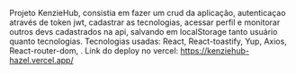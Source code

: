 Projeto KenzieHub, consistia em fazer um crud da aplicação, autenticaçao através de token jwt, cadastrar as tecnologias, acessar perfil e monitorar outros devs cadastrados na api, salvando em localStorage tanto usuário quanto tecnologias.
Tecnologias usadas: React, React-toastify, Yup, Axios, React-router-dom, . Link do deploy no vercel: https://kenziehub-hazel.vercel.app/
